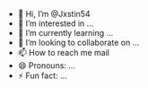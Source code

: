 - 👋 Hi, I’m @Jxstin54
- 👀 I’m interested in ...
- 🌱 I’m currently learning ...
- 💞️ I’m looking to collaborate on ...
- 📫 How to reach me mail
- 😄 Pronouns: ...
- ⚡ Fun fact: ...

<!---
Jxstin54/Jxstin54 is a ✨ special ✨ repository because its `README.md` (this file) appears on your GitHub profile.
You can click the Preview link to take a look at your changes.
--->
